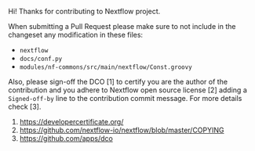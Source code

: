 Hi! Thanks for contributing to Nextflow project.

When submitting a Pull Request please make sure to not include
in the changeset any modification in these files:

* `nextflow`
* `docs/conf.py`
* `modules/nf-commons/src/main/nextflow/Const.groovy`

Also, please sign-off the DCO [1] to certify you are the author of the contribution
and you adhere to Nextflow open source license [2] adding a `Signed-off-by` line to
the contribution commit message. For more details check [3].

1. https://developercertificate.org/
2. https://github.com/nextflow-io/nextflow/blob/master/COPYING
3. https://github.com/apps/dco

